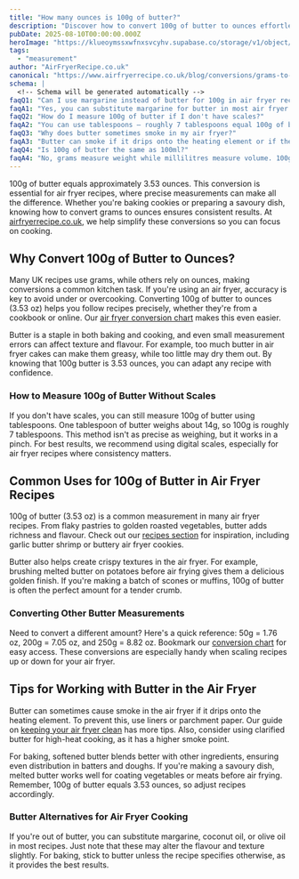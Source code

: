```yaml
---
title: "How many ounces is 100g of butter?"
description: "Discover how to convert 100g of butter to ounces effortlessly for precise air fryer recipes. Get accurate measurements in seconds!"
pubDate: 2025-08-10T00:00:00.000Z
heroImage: "https://klueoymssxwfnxsvcyhv.supabase.co/storage/v1/object/public/Shmucket/how-many-ounces-is-100g-of-butter.webp"
tags:
  - "measurement"
author: "AirFryerRecipe.co.uk"
canonical: "https://www.airfryerrecipe.co.uk/blog/conversions/grams-to-ounces/how-many-ounces-is-100g-of-butter"
schema: |
  <!-- Schema will be generated automatically -->
faqQ1: "Can I use margarine instead of butter for 100g in air fryer recipes?"
faqA1: "Yes, you can substitute margarine for butter in most air fryer recipes. However, margarine has a higher water content, which may affect texture. For baking, butter is preferable as it provides better flavour and structure."
faqQ2: "How do I measure 100g of butter if I don't have scales?"
faqA2: "You can use tablespoons – roughly 7 tablespoons equal 100g of butter. Alternatively, most UK butter blocks have markings on the wrapper indicating 25g segments, so 100g would be 4 segments."
faqQ3: "Why does butter sometimes smoke in my air fryer?"
faqA3: "Butter can smoke if it drips onto the heating element or if the temperature is too high. To prevent this, use liners or cook at a slightly lower temperature. Clarified butter is also a good option as it has a higher smoke point."
faqQ4: "Is 100g of butter the same as 100ml?"
faqA4: "No, grams measure weight while millilitres measure volume. 100g of butter is approximately 109ml, as butter is less dense than water. Always weigh butter for accuracy in air fryer recipes."
---
```

<p>100g of butter equals approximately 3.53 ounces. This conversion is essential for air fryer recipes, where precise measurements can make all the difference. Whether you're baking cookies or preparing a savoury dish, knowing how to convert grams to ounces ensures consistent results. At <a href=https://www.airfryerrecipe.co.uk>airfryerrecipe.co.uk</a>, we help simplify these conversions so you can focus on cooking.</p>

<h2>Why Convert 100g of Butter to Ounces?</h2>  
<p>Many UK recipes use grams, while others rely on ounces, making conversions a common kitchen task. If you're using an air fryer, accuracy is key to avoid under or overcooking. Converting 100g of butter to ounces (3.53 oz) helps you follow recipes precisely, whether they're from a cookbook or online. Our <a href=https://www.airfryerrecipe.co.uk/air-fryer-conversion-chart>air fryer conversion chart</a> makes this even easier.</p>  

<p>Butter is a staple in both baking and cooking, and even small measurement errors can affect texture and flavour. For example, too much butter in air fryer cakes can make them greasy, while too little may dry them out. By knowing that 100g butter is 3.53 ounces, you can adapt any recipe with confidence.</p>  

<h3>How to Measure 100g of Butter Without Scales</h3>  
<p>If you don't have scales, you can still measure 100g of butter using tablespoons. One tablespoon of butter weighs about 14g, so 100g is roughly 7 tablespoons. This method isn't as precise as weighing, but it works in a pinch. For best results, we recommend using digital scales, especially for air fryer recipes where consistency matters.</p>  

<h2>Common Uses for 100g of Butter in Air Fryer Recipes</h2>  
<p>100g of butter (3.53 oz) is a common measurement in many air fryer recipes. From flaky pastries to golden roasted vegetables, butter adds richness and flavour. Check out our <a href=https://www.airfryerrecipe.co.uk/recipes>recipes section</a> for inspiration, including garlic butter shrimp or buttery air fryer cookies.</p>  

<p>Butter also helps create crispy textures in the air fryer. For example, brushing melted butter on potatoes before air frying gives them a delicious golden finish. If you're making a batch of scones or muffins, 100g of butter is often the perfect amount for a tender crumb.</p>  

<h3>Converting Other Butter Measurements</h3>  
<p>Need to convert a different amount? Here's a quick reference: 50g = 1.76 oz, 200g = 7.05 oz, and 250g = 8.82 oz. Bookmark our <a href=https://www.airfryerrecipe.co.uk/air-fryer-conversion-chart>conversion chart</a> for easy access. These conversions are especially handy when scaling recipes up or down for your air fryer.</p>  

<h2>Tips for Working with Butter in the Air Fryer</h2>  
<p>Butter can sometimes cause smoke in the air fryer if it drips onto the heating element. To prevent this, use liners or parchment paper. Our guide on <a href=https://www.airfryerrecipe.co.uk/air-fryer-cleaner>keeping your air fryer clean</a> has more tips. Also, consider using clarified butter for high-heat cooking, as it has a higher smoke point.</p>  

<p>For baking, softened butter blends better with other ingredients, ensuring even distribution in batters and doughs. If you're making a savoury dish, melted butter works well for coating vegetables or meats before air frying. Remember, 100g of butter equals 3.53 ounces, so adjust recipes accordingly.</p>  

<h3>Butter Alternatives for Air Fryer Cooking</h3>  
<p>If you're out of butter, you can substitute margarine, coconut oil, or olive oil in most recipes. Just note that these may alter the flavour and texture slightly. For baking, stick to butter unless the recipe specifies otherwise, as it provides the best results.</p>
